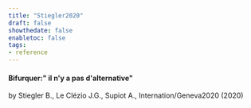 ```yaml
---
title: "Stiegler2020"
draft: false
showthedate: false
enabletoc: false
tags:
- reference
---
```


#### **Bifurquer:" il n'y a pas d'alternative"**     
by Stiegler B., Le Clézio J.G., Supiot A., Internation/Geneva2020 (2020)         


